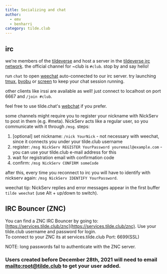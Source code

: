 ```yaml
---
title: Socializing and chat
author: 
  - emv
  - benharri
category: tilde.club
---
```


## irc

we're members of the [tildeverse](https://tildeverse.org) and host a server
in the [tildeverse irc network](https://tilde.chat). the official channel for
~club is `#club`. stop by and say hello!

run `chat` to open [weechat](https://weechat.org) auto-connected to our irc
server. try launching [tmux](tmux.html), [byobu](https://superuser.com/a/423397)
 or [screen](screen.html) to keep your chat session running.

other clients like irssi are available as well! just connect to localhost on
port 6667 and `/join #club`.

feel free to use tilde.chat's [webchat](https://web.tilde.chat/?join=club) if
you prefer.

some channels might require you to register your nickname with NickServ to post in them (e.g. #meta). NickServ acts like a regular user, so you communicate with it through `/msg`. steps:

1. [optional] set nickname: `/nick YourNick` - not necessary with weechat, since it connects you under your tilde.club username
2. register: `/msg NickServ REGISTER YourPassword youremail@example.com` - you can use your tilde.club e-mail address for this
3. wait for registration email with confirmation code
4. confirm: `/msg NickServ CONFIRM someCode`

after this, every time you reconnect to irc you will have to identify with nickserv again: `/msg NickServ IDENTIFY YourPassword`.  

weechat tip: NickServ replies and error messages appear in the first buffer `tilde weechat` (use Alt + up/down to switch).

## IRC Bouncer (ZNC)

You can find a ZNC IRC Bouncer by going to: [https://services.tilde.club/znc](https://services.tilde.club/znc).
Use your tilde.club username and password for login.  
To connect to your ZNC its at services.tilde.club   Port: 6699(SSL)

NOTE: long passwords fail to authenticate with the ZNC server.

### Users created before December 28th, 2021 will need to email [mailto:root@tilde.club](root@tilde.club) to get your user added. 

